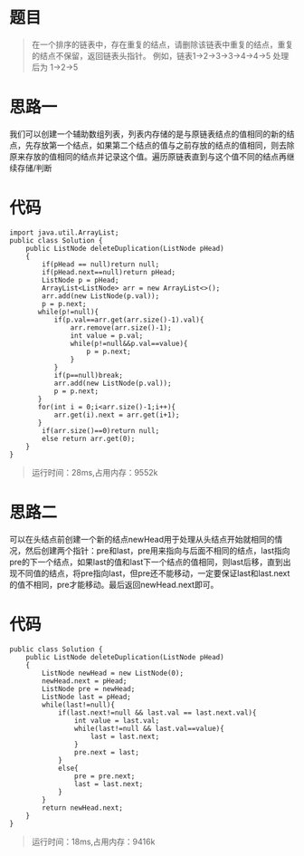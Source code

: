 # 题目
>在一个排序的链表中，存在重复的结点，请删除该链表中重复的结点，重复的结点不保留，返回链表头指针。 例如，链表1->2->3->3->4->4->5 处理后为 1->2->5
# 思路一
我们可以创建一个辅助数组列表，列表内存储的是与原链表结点的值相同的新的结点，先存放第一个结点，如果第二个结点的值与之前存放的结点的值相同，则去除原来存放的值相同的结点并记录这个值。遍历原链表直到与这个值不同的结点再继续存储/判断
# 代码
```
import java.util.ArrayList;
public class Solution {
    public ListNode deleteDuplication(ListNode pHead)
    {    
        if(pHead == null)return null;
        if(pHead.next==null)return pHead;
        ListNode p = pHead;
        ArrayList<ListNode> arr = new ArrayList<>();
        arr.add(new ListNode(p.val));
        p = p.next;
       while(p!=null){
           if(p.val==arr.get(arr.size()-1).val){
               arr.remove(arr.size()-1);
               int value = p.val;
               while(p!=null&&p.val==value){
                   p = p.next;
               }
           }
           if(p==null)break;
           arr.add(new ListNode(p.val));
           p = p.next;
       }
       for(int i = 0;i<arr.size()-1;i++){
           arr.get(i).next = arr.get(i+1);
       }
        if(arr.size()==0)return null;
        else return arr.get(0);
    }
}
```
>运行时间：28ms,占用内存：9552k
# 思路二
可以在头结点前创建一个新的结点newHead用于处理从头结点开始就相同的情况，然后创建两个指针：pre和last，pre用来指向与后面不相同的结点，last指向pre的下一个结点，如果last的值和last下一个结点的值相同，则last后移，直到出现不同值的结点，将pre指向last，但pre还不能移动，一定要保证last和last.next的值不相同，pre才能移动。最后返回newHead.next即可。
# 代码
```
public class Solution {
    public ListNode deleteDuplication(ListNode pHead)
    {
        ListNode newHead = new ListNode(0);
        newHead.next = pHead;
        ListNode pre = newHead;
        ListNode last = pHead;
        while(last!=null){
            if(last.next!=null && last.val == last.next.val){
                int value = last.val;
                while(last!=null && last.val==value){
                    last = last.next;
                }
                pre.next = last;
            }
            else{
                pre = pre.next;
                last = last.next;
            }
        }
        return newHead.next;
    }
}
```
>运行时间：18ms,占用内存：9416k
